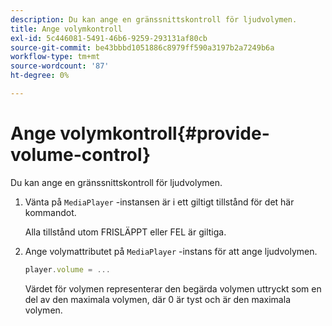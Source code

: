 ```yaml
---
description: Du kan ange en gränssnittskontroll för ljudvolymen.
title: Ange volymkontroll
exl-id: 5c446081-5491-46b6-9259-293131af80cb
source-git-commit: be43bbbd1051886c8979ff590a3197b2a7249b6a
workflow-type: tm+mt
source-wordcount: '87'
ht-degree: 0%

---
```


# Ange volymkontroll{#provide-volume-control}

Du kan ange en gränssnittskontroll för ljudvolymen.

1. Vänta på `MediaPlayer` -instansen är i ett giltigt tillstånd för det här kommandot.

   Alla tillstånd utom FRISLÄPPT eller FEL är giltiga.
1. Ange volymattributet på `MediaPlayer` -instans för att ange ljudvolymen.

   ```js
   player.volume = ...
   ```

   Värdet för volymen representerar den begärda volymen uttryckt som en del av den maximala volymen, där 0 är tyst och är den maximala volymen.
